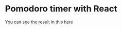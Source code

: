 # Pomodoro timer with React

You can see the result in this [here](https://axelvc.github.io/react-timer)
